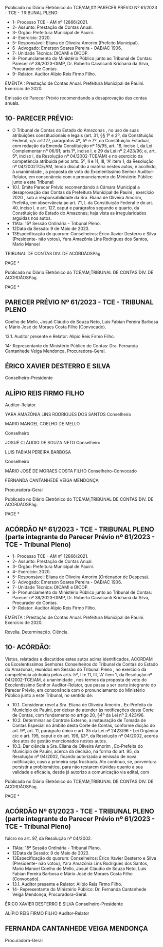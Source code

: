 Publicado  no  Diário  Eletrônico do TCE/AM,## PARECER PRÉVIO Nº 61/2023 - TCE - TRIBUNAL PLENO

- 1- Processo TCE - AM nº 12866/2021.
- 2- Assunto: Prestação de Contas Anual.
- 3- Órgão: Prefeitura Municipal de Pauini.
- 4- Exercício: 2020.
- 5- Responsável: Eliana de Oliveira Amorim (Prefeito Municipal).
- 6- Advogado: Emerson Soares Pereira - OAB/AC 1906.
- 7- Unidade Técnica: DICAMI e DICOP.
- 8- Pronunciamento  do  Ministério  Público  junto  ao  Tribunal  de  Contas: Parecer  nº 38/2023-DIMP, Dr. Roberto Cavalcanti Krichanã da Silva, Procurador de Contas.
- 9- Relator: Auditor Alípio Reis Firmo Filho.

EMENTA :  Prestação  de  Contas  Anual.    Prefeitura Municipal de Pauini.  Exercício de 2020.

Emissão de Parecer Prévio recomendando a desaprovação das contas anuais.

## 10-  PARECER PRÉVIO:

- O Tribunal de Contas do Estado do Amazonas ,  no  uso  de  suas  atribuições constitucionais  e  legais  (art.  31,  §§  1º  e  2º,  da  Constituição  Federal,  c/c  art.127, parágrafos 4º, 5º e 7º, da Constituição Estadual, com redação da Emenda Constituição nº 15/95,  art.  18,  inciso  I,  da  Lei  Complementar  nº  06/91;  arts.1º,  inciso  I,  e  29  da  Lei  nº 2.423/96;  e,  art.  5º,  inciso  I,  da  Resolução  nº  04/2002-TCE/AM)  e  no  exercício  da competência  atribuída  pelos  arts.  5º,  II  e  11,  III,  'A'  item  1,  da  Resolução  nº  04/2002TCE/AM, tendo discutido a matéria nestes autos, e acolhido, à unanimidade , a proposta de voto do Excelentíssimo Senhor Auditor-Relator, em consonância com o pronunciamento do Ministério Público junto a este Tribunal:
- 10.1. Emite Parecer Prévio recomendando à Câmara Municipal a desaprovação das Contas da Prefeitura Municipal de Pauini , exercício 2020 ,  sob  a  responsabilidade  da Sra.  Eliana  de  Oliveira  Amorim, Prefeita, em observância ao art. 71, I, da Constituição Federal e do art. 40,  inciso  I,  e  art.  127,  caput  e  parágrafos  segundo  e  quarto,  da Constituição  do  Estado  do  Amazonas;  haja  vista  as  irregularidades arguidas nos autos.
- 11Ata: 15ª Sessão Ordinária - Tribunal Pleno.
- 12Data da Sessão: 9 de Maio de 2023.
- 13Especificação do quorum: Conselheiros: Érico Xavier Desterro e Silva (Presidente-  não  votou),  Yara  Amazônia  Lins  Rodrigues  dos  Santos,  Mario  Manoel

TRIBUNAL DE CONTAS DIV. DE ACÓRDÃOSPág.

PAGE   \*

Publicado  no  Diário  Eletrônico do TCE/AM,TRIBUNAL DE CONTAS DIV. DE ACÓRDÃOSPág.

PAGE   \*

## PARECER PRÉVIO Nº 61/2023 - TCE - TRIBUNAL PLENO

Coelho de Mello, Josué Cláudio de Souza Neto, Luis Fabian Pereira Barbosa e Mário José de Moraes Costa Filho (Convocado).

13.1. Auditor presente e Relator: Alípio Reis Firmo Filho.

14-  Representante do Ministério Público de Contas: Dra. Fernanda Cantanhede Veiga Mendonça, Procuradora-Geral.

## ÉRICO XAVIER DESTERRO E SILVA

Conselheiro-Presidente

## ALÍPIO REIS FIRMO FILHO

Auditor-Relator

YARA AMAZÔNIA LINS RODRIGUES DOS SANTOS Conselheira

MARIO MANOEL COELHO DE MELLO

Conselheiro

JOSUÉ CLÁUDIO DE SOUZA NETO Conselheiro

LUIS FABIAN PEREIRA BARBOSA

Conselheiro

MÁRIO JOSÉ DE MORAES COSTA FILHO Conselheiro-Convocado

FERNANDA CANTANHEDE VEIGA MENDONÇA

Procuradora-Geral

Publicado  no  Diário  Eletrônico do TCE/AM,TRIBUNAL DE CONTAS DIV. DE ACÓRDÃOSPág.

PAGE   \*

## ACÓRDÃO Nº 61/2023 - TCE - TRIBUNAL PLENO (parte integrante do Parecer Prévio nº 61/2023 - TCE - Tribunal Pleno)

- 1- Processo TCE - AM nº 12866/2021.
- 2- Assunto: Prestação de Contas Anual.
- 3- Órgão: Prefeitura Municipal de Pauini.
- 4- Exercício: 2020.
- 5- Responsável: Eliana de Oliveira Amorim (Ordenador de Despesa).
- 6- Advogado: Emerson Soares Pereira - OAB/AC 1906.
- 7- Unidade Técnica: DICAMI e DICOP.
- 8- Pronunciamento  do  Ministério  Público  junto  ao  Tribunal  de  Contas: Parecer  nº 38/2023-DIMP, Dr. Roberto Cavalcanti Krichanã da Silva, Procurador de Contas.
- 9- Relator: Auditor Alípio Reis Firmo Filho.

EMENTA :  Prestação  de  Contas  Anual.    Prefeitura Municipal de Pauini. Exercício de 2020.

Revelia. Determinação. Ciência.

## 10-  ACÓRDÃO:

Vistos, relatados e discutidos estes autos acima identificados, ACORDAM os Excelentíssimos Senhores Conselheiros do Tribunal de Contas do Estado do Amazonas, reunidos em Sessão do Tribunal Pleno , no exercício da competência atribuída pelos arts. 5º, II e 11, III, 'A' item 1, da Resolução nº 04/2002-TCE/AM, à unanimidade , nos termos da  proposta  de  voto  do  Excelentíssimo  Senhor  Auditor-Relator,  que  passa  a  ser  parte integrante  do  Parecer  Prévio, em  consonância com  o  pronunciamento  do  Ministério Público junto a este Tribunal, no sentido de:

- 10.1. Considerar  revel a Sra.  Eliana  de  Oliveira  Amorim ,  Ex-Prefeita  do Município de Pauini, por deixar de atender às notificações desta Corte de Contas, com fundamento no artigo 20, §4º da Lei nº 2.423/96.
- 10.2. Determinar ao Controle Externo, a instauração de Tomada de Contas Especial no âmbito desta Corte de Contas, conforme dicção do art. 9º, art. 11, parágrafo único e art. 35 da Lei nº 2423/96 - Lei Orgânica c/c o art. 195, caput e do art. 196, §3º, da Resolução nº 04/2002, acerca dos atos de gestão mencionados nestes autos.
- 10.3. Dar  ciência a Sra. Eliana  de  Oliveira Amorim , Ex-Prefeita do Município  de  Pauini,  acerca  da  decisão,  na  forma  do  art.  95,  da Resolução nº 04/2002, ficando autorizada a emissão de nova notificação, caso a primeira seja frustrada. Ato contínuo, se, porventura persistir  a  problemática,  para  não  restarem  dúvidas  quanto  à  sua validade  e  eficácia,  desde  já  autorizo  a  comunicação  via  edital,  com

Publicado  no  Diário  Eletrônico do TCE/AM,TRIBUNAL DE CONTAS DIV. DE ACÓRDÃOSPág.

PAGE   \*

## ACÓRDÃO Nº 61/2023 - TCE - TRIBUNAL PLENO (parte integrante do Parecer Prévio nº 61/2023 - TCE - Tribunal Pleno)

fulcro no art. 97, da Resolução nº 04/2002.

- 11Ata: 15ª Sessão Ordinária - Tribunal Pleno.
- 12Data da Sessão: 9 de Maio de 2023.
- 13Especificação do quorum: Conselheiros: Érico Xavier Desterro e Silva (Presidente-  não  votou),  Yara  Amazônia  Lins  Rodrigues  dos  Santos,  Mario  Manoel Coelho de Mello, Josué Cláudio de Souza Neto, Luis Fabian Pereira Barbosa e Mário José de Moraes Costa Filho (Convocado).
- 13.1. Auditor presente e Relator: Alípio Reis Firmo Filho.
- 14-  Representante do Ministério Público: Dr. Fernanda Cantanhede Veiga Mendonça, Procuradora-Geral.

ÉRICO XAVIER DESTERRO E SILVA Conselheiro-Presidente

ALÍPIO REIS FIRMO FILHO Auditor-Relator

## FERNANDA CANTANHEDE VEIGA MENDONÇA

Procuradora-Geral